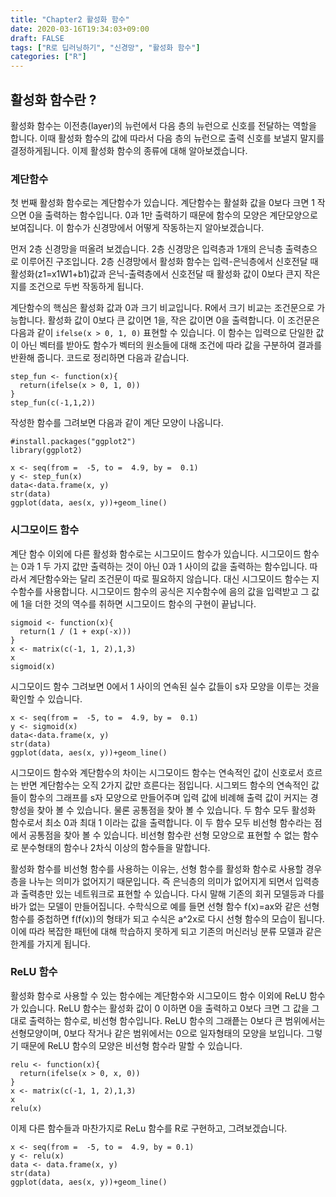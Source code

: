 ```yaml
---
title: "Chapter2 활성화 함수"
date: 2020-03-16T19:34:03+09:00
draft: FALSE
tags: ["R로 딥러닝하기", "신경망", "활성화 함수"]
categories: ["R"]
---
```


## 활성화 함수란 ?

활성화 함수는 이전층(layer)의 뉴런에서 다음 층의 뉴런으로 신호를 전달하는 역할을 합니다. 이때 활성화 함수의 값에 따라서 다음 층의 뉴런으로 출력 신호를 보낼지 말지를 결정하게됩니다. 이제 활성화 함수의 종류에 대해 알아보겠습니다.

### 계단함수

첫 번째 활성화 함수로는 계단함수가 있습니다. 계단함수는 활설화 값을 0보다 크면 1 작으면 0을 출력하는 함수입니다. 0과 1만 출력하기 때문에 함수의 모양은 계단모양으로 보여집니다. 이 함수가 신경망에서 어떻게 작동하는지 알아보겠습니다.

먼저 2층 신경망을 떠올려 보겠습니다. 2층 신경망은 입력층과 1개의 은닉층 출력층으로 이루어진 구조입니다. 2층 신경망에서 활성화 함수는 입력-은닉층에서 신호전달 때 활성화(z1=x1W1+b1)값과 은닉-출력층에서 신호전달 때 활성화 값이 0보다 큰지 작은지를 조건으로 두번 작동하게 됩니다.

계단함수의 핵심은 활성화 값과 0과 크기 비교입니다. R에서 크기 비교는 조건문으로 가능합니다. 활성화 값이 0보다 큰 값이면 1을, 작은 값이면 0을 출력합니다. 이 조건문은 다음과 같이 `ifelse(x > 0, 1, 0)` 표현할 수 있습니다. 이 함수는 입력으로 단일한 값이 아닌 벡터를 받아도 함수가 벡터의 원소들에 대해 조건에 따라 값을 구분하여 결과를 반환해 줍니다. 코드로 정리하면 다음과 같습니다.

```{r}
step_fun <- function(x){
  return(ifelse(x > 0, 1, 0))
}
step_fun(c(-1,1,2))
```

작성한 함수를 그려보면 다음과 같이 계단 모양이 나옵니다.

```{r echo=TRUE}
#install.packages("ggplot2")
library(ggplot2)

x <- seq(from =  -5, to =  4.9, by =  0.1)
y <- step_fun(x)
data<-data.frame(x, y)
str(data)
ggplot(data, aes(x, y))+geom_line()

```

### 시그모이드 함수

계단 함수 이외에 다른 활성화 함수로는 시그모이드 함수가 있습니다. 시그모이드 함수는 0과 1 두 가지 값만 출력하는 것이 아닌 0과 1 사이의 값을 출력하는 함수입니다. 따라서 계단함수와는 달리 조건문이 따로 필요하지 않습니다. 대신 시그모이드 함수는 지수함수를 사용합니다. 시그모이드 함수의 공식은 지수함수에 음의 값을 입력받고 그 값에 1을 더한 것의 역수를 취하면 시그모이드 함수의 구현이 끝납니다.

```{r}
sigmoid <- function(x){
  return(1 / (1 + exp(-x)))
}
x <- matrix(c(-1, 1, 2),1,3)
x
sigmoid(x)
```

시그모이드 함수 그려보면 0에서 1 사이의 연속된 실수 값들이 s자 모양을 이루는 것을 확인할 수 있습니다.

```{r echo=TRUE}
x <- seq(from =  -5, to =  4.9, by =  0.1)
y <- sigmoid(x)
data<-data.frame(x, y)
str(data)
ggplot(data, aes(x, y))+geom_line()
```

시그모이드 함수와 계단함수의 차이는 시그모이드 함수는 연속적인 값이 신호로서 흐르는 반면 계단함수는 오직 2가지 값만 흐른다는 점입니다. 시그뫼드 함수의 연속적인 값들이 함수의 그래프를 s자 모양으로 만들어주며 입력 값에 비례해 출력 값이 커지는 경향성을 찾아 볼 수 있습니다. 물론 공통점을 찾아 볼 수 있습니다. 두 함수 모두 활성화 함수로서 최소 0과  최대 1 이라는 값을 출력합니다. 이 두 함수 모두 비선형 함수라는 점에서 공통점을 찾아 볼 수 있습니다. 비선형 함수란 선형 모양으로 표현할 수 없는 함수로 분수형태의 함수나 2차식 이상의 함수들을 말합니다.

활성화 함수를 비선형 함수를 사용하는 이유는, 선형 함수를 활성화 함수로 사용할 경우 층을 나누는 의미가 없어지기 때문입니다. 즉 은닉층의 의미가 없어지게 되면서 입력층과 출력층만 있는 네트워크로 표현할 수 있습니다. 다시 말해 기존의 회귀 모델등과 다를바가 없는 모델이 만들어집니다. 수학식으로 예를 들면 선형 함수 f(x)=ax와 같은 선형 함수를 중첩하면 f(f(x))의 형태가 되고 수식은 a^2x로 다시 선형 함수의 모습이 됩니다. 이에 따라 복잡한 패턴에 대해 학습하지 못하게 되고 기존의 머신러닝 분류 모델과 같은 한계를 가지게 됩니다.

### ReLU 함수

활성화 함수로 사용할 수 있는 함수에는 계단함수와 시그모이드 함수 이외에 ReLU 함수가 있습니다. ReLU 함수는 활성화 값이 0 이하면 0을 출력하고 0보다 크면 그 값을 그대로 출력하는 함수로, 비선형 함수입니다. ReLU 함수의 그래픝는 0보다 큰 범위에서는 선형모양이며, 0보다 작거나 같은 범위에서는 0으로 일자형태의 모양을 보입니다. 그렇기 때문에 ReLU 함수의 모양은 비선형 함수라 말할 수 있습니다.

```{r}
relu <- function(x){
  return(ifelse(x > 0, x, 0))
}
x <- matrix(c(-1, 1, 2),1,3)
x
relu(x)
```

이제 다른 함수들과 마찬가지로 ReLu 함수를 R로 구현하고, 그려보겠습니다.

```{r echo=TRUE}
x <- seq(from =  -5, to =  4.9, by = 0.1)
y <- relu(x)
data <- data.frame(x, y)
str(data)
ggplot(data, aes(x, y))+geom_line()
```

